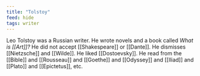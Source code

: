 ```yaml
---
title: "Tolstoy"
feed: hide
tags: writer
---
```


Leo Tolstoy was a Russian writer. He wrote novels and a book called _What is [[Art]]?_ He did not accept [[Shakespeare]] or [[Dante]]. He dismisses [[Nietzsche]] and [[Wilde]]. He liked [[Dostoevsky]]. He read from the [[Bible]] and [[Rousseau]] and [[Goethe]] and [[Odyssey]] and [[Iliad]] and [[Plato]] and [[Epictetus]], etc.